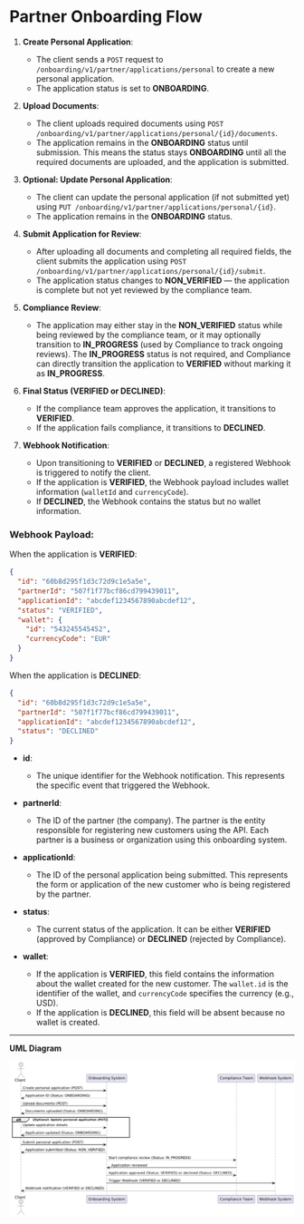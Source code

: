 # Partner Onboarding Flow

1. **Create Personal Application**:
   - The client sends a `POST` request to `/onboarding/v1/partner/applications/personal` to create a new personal application.
   - The application status is set to **ONBOARDING**.

2. **Upload Documents**:
   - The client uploads required documents using `POST /onboarding/v1/partner/applications/personal/{id}/documents`.
   - The application remains in the **ONBOARDING** status until submission. This means the status stays **ONBOARDING** until all the required documents are uploaded, and the application is submitted.

3. **Optional: Update Personal Application**:
   - The client can update the personal application (if not submitted yet) using `PUT /onboarding/v1/partner/applications/personal/{id}`.
   - The application remains in the **ONBOARDING** status.

4. **Submit Application for Review**:
   - After uploading all documents and completing all required fields, the client submits the application using `POST /onboarding/v1/partner/applications/personal/{id}/submit`.
   - The application status changes to **NON_VERIFIED** — the application is complete but not yet reviewed by the compliance team.

5. **Compliance Review**:
   - The application may either stay in the **NON_VERIFIED** status while being reviewed by the compliance team, or it may optionally transition to **IN_PROGRESS** (used by Compliance to track ongoing reviews). The **IN_PROGRESS** status is not required, and Compliance can directly transition the application to **VERIFIED** without marking it as **IN_PROGRESS**.

6. **Final Status (VERIFIED or DECLINED)**:
   - If the compliance team approves the application, it transitions to **VERIFIED**.
   - If the application fails compliance, it transitions to **DECLINED**.

7. **Webhook Notification**:
   - Upon transitioning to **VERIFIED** or **DECLINED**, a registered Webhook is triggered to notify the client.
   - If the application is **VERIFIED**, the Webhook payload includes wallet information (`walletId` and `currencyCode`).
   - If **DECLINED**, the Webhook contains the status but no wallet information.

### Webhook Payload:

When the application is **VERIFIED**:
```json
{
  "id": "60b8d295f1d3c72d9c1e5a5e",
  "partnerId": "507f1f77bcf86cd799439011",
  "applicationId": "abcdef1234567890abcdef12",
  "status": "VERIFIED",
  "wallet": {
    "id": "543245545452",
    "currencyCode": "EUR"
  }
}
```

When the application is **DECLINED**:
```json
{
  "id": "60b8d295f1d3c72d9c1e5a5e",
  "partnerId": "507f1f77bcf86cd799439011",
  "applicationId": "abcdef1234567890abcdef12",
  "status": "DECLINED"
}
```
- **id**:
   - The unique identifier for the Webhook notification. This represents the specific event that triggered the Webhook.

- **partnerId**:
   - The ID of the partner (the company). The partner is the entity responsible for registering new customers using the API. Each partner is a business or organization using this onboarding system.

- **applicationId**:
   - The ID of the personal application being submitted. This represents the form or application of the new customer who is being registered by the partner.

- **status**:
   - The current status of the application. It can be either **VERIFIED** (approved by Compliance) or **DECLINED** (rejected by Compliance).

- **wallet**:
   - If the application is **VERIFIED**, this field contains the information about the wallet created for the new customer. The `wallet.id` is the identifier of the wallet, and `currencyCode` specifies the currency (e.g., USD).
   - If the application is **DECLINED**, this field will be absent because no wallet is created.


---
**UML Diagram**

![img.png](../img/partner-onboarding.png)
